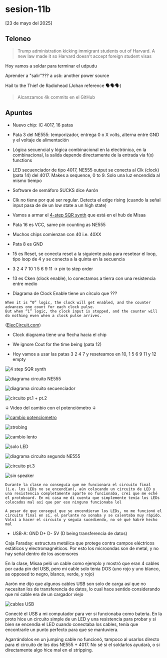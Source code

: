 # sesion-11b

[23 de mayo del 2025]

## Teloneo

> Trump administration kicking immigrant students out of Harvard. A new law made it so Harvard doesn't accept foreign student visas

Hoy vamos a soldar para  terminar el udpudu

Aprender a "salir"??? a usb: another power source

Hail to the Thief de Radiohead (Johan reference 🗣️🗣️🗣️)

> Alcanzamos 4k commits en el GitHub

## Apuntes

- Nuevo chip: IC 4017, 16 patas

- Pata 3 del NE555: temporizador, entrega 0 o X volts, alterna entre GND y el voltaje de alimentación

- Lógica secuencial y lógica combinacional en la electrónica, en la combinacional, la salida depende directamente de la entrada via f(x) functions

- LED secuenciador de tipo 4017, NE555 output se conecta al Clk (clock) (pata 14) del 4017. Makes a sequence, 0 to 9. Solo una luz encendida al mismo tiempo

- Software de semáforo SUCKS dice Aarón

- Clk no tiene por qué ser regular. Detecta el edge rising (cuando la señal input pasa de de un low state a un high state)

- Vamos a armar el [4-step SQR synth](https://www.github.com/misaaaaaa/4stepSQRsynth/blob/main/seq4pasos.pdf) que está en el hub de Misaa

- Pata 16 es VCC, same pin counting as NE555

- Muchos chips comienzan con 40 i.e. 40XX

- Pata 8 es GND

- 15 es Reset, se conecta reset a la siguiente pata para resetear el loop, tipo loop de 4 y se conecta a la quinta en la secuencia

- 3 2 4 7 10 1 5 6 9 11 &#8594; pin to step order

- 13 es Cken (clock enable), lo conectamos a tierra con una resistencia entre medio

- Diagrama de Clock Enable tiene un círculo que ???

>
    When it is “0” logic, the clock will get enabled, and the counter advances one count for each clock pulse.
    But when “1” logic, the clock input is stopped, and the counter will do nothing even when a clock pulse arrives.

([ElecCircuit.com](https://www.eleccircuit.com/ic-4017-datasheet/))

- Clock diagrama tiene una flecha hacia el chip

- We ignore Cout for the time being (pata 12)

- Hoy vamos a usar las patas 3 2 4 7 y reseteamos en 10, 1 5 6 9 11 y 12 empty

![4 step SQR synth](./archivos/4step.png)

![diagrama circuito NE555](./archivos/4step_pt1.png)

![diagrama circuito secuenciador](./archivos/4step_pt2.png)

![circuito pt.1 + pt.2](./archivos/circuito_1.png)

&darr; Video del cambio con el potenciómetro &darr;

[![cambio potenciometro](https://img.youtube.com/vi/Q9tNTt9scz0/0.jpg)](https://www.youtube.com/watch?v=Q9tNTt9scz0)

![strobing](./archivos/led_1.gif)

![cambio lento](./archivos/led_2.gif)

![solo LED](./archivos/led_3.gif)

![diagrama circuito segundo NE555](./archivos/4step_pt3.png)

![circuito pt.3](./archivos/circuito_2.png)

![sin speaker](./archivos/no_speaker.gif)

    Durante la clase no conseguía que me funcionara el circuito final (i.e. los LEDs no se encendían), aún colocando un circuito de LED y una resistencia completamente aparte no funcionaba, creí que me eché el protoboard. En mi casa me di cuenta que simplemente tenía los LEDs colocados mal así que por eso ninguno funcionaba lol

    A pesar de que conseguí que se encendieran los LEDs, no me funcionó el circuito final en sí, el parlante no sonaba y se calentaba muy rápido. Volví a hacer el circuito y seguía sucediendo, no sé qué habré hecho mal

- USB-A: GND D+ D- 5V (D being transferencia de datos)

Caja Faraday: estructura metálica que protege contra campos eléctricos estáticos y electromagnéticos. Por esto los microondas son de metal, y no hay señal dentro de los ascensores

En la clase, Misaa peló un cable como ejemplo y mostró que eran 4 cables por cada pin del USB, pero mi cable solo tenía DOS (uno rojo y uno blanco, as opposed to negro, blanco, verde, y rojo)

Aarón me dijo que algunos cables USB son solo de carga así que no necesitan los de transferencia de datos, lo cual hace sentido considerando que mi cable era de un cargador viejo

![cables USB](./archivos/usb.png)

Conecté el USB a mi computador para ver si funcionaba como batería. En la proto hice un circuito simple de un LED y una resistencia para probar y si bien se encendía el LED cuando conectaba los cables, tenía que encontrarle un punto perfecto para que se mantuviera.

Agarrándolos en un jumping cable no funcionó, tampoco al usarlos directo para el circuito de los dos NE555 + 4017. No sé si el soldarlos ayudará, o si directamente algo hice mal en el stripping.
